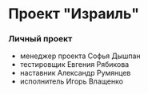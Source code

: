 # Проект "Израиль"
### Личный проект
* менеджер проекта Софья Дышпан
* тестировщик Евгения Рябикова
* наставник Александр Румянцев
* исполнитель Игорь Влащенко
